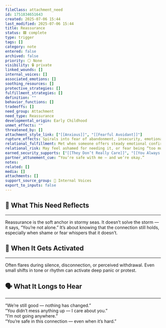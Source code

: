 ```yaml
---
fileClass: attachment_need
id: 1751834651643
created: 2025-07-06 15:44
last_modified: 2025-07-06 15:44
title: Reassurance
status: 🟩 complete
type: trigger
tags: []
category: note
entered: false
archived: false
priority: ⚪ None
visibility: 🔒 private
linked_wounds: []
internal_voices: []
associated_emotions: []
soothing_resources: []
protective_strategies: []
fulfillment_strategies: []
definition: ""
behavior_functions: []
tradeoffs: []
need_group: Attachment
need_type: Reassurance
developmental_origin: Early Childhood
unmet_effects: ""
threatened_by: []
attachment_style_link: ["[[Anxious]]", "[[Fearful Avoidant]]"]
rupture_effects: Spirals into fear of abandonment, insecurity, emotional protest, or pursuit behaviors
relational_fulfillment: Met when someone offers steady emotional confirmation without being asked, or responds gently to requests for reassurance
relational_risk: May feel ashamed for needing it, or fear being “too much”; may ask in indirect or heightened ways
earned_security_supports: ["[[They Don’t Really Care]]", "[[You Always Push People Away]]"]
partner_attunement_cue: “You’re safe with me — and we’re okay.”
notes: 
related: []
media: []
attachments: []
support_source_group: 📢 Internal Voices
export_to_inputs: false
---
```


## 🤝 What This Need Reflects
---
Reassurance is the soft anchor in stormy seas. It doesn’t solve the storm — it says, “You’re not alone.” It’s about knowing that the connection still holds, especially when shame or fear whispers that it doesn’t.

## 🧲 When It Gets Activated
---
Often flares during silence, disconnection, or perceived withdrawal. Even small shifts in tone or rhythm can activate deep panic or protest.

## 🗣️ What It Longs to Hear
---
“We’re still good — nothing has changed.”  
“You didn’t mess anything up — I care about you.”  
“I’m not going anywhere.”  
“You’re safe in this connection — even when it’s hard.”
